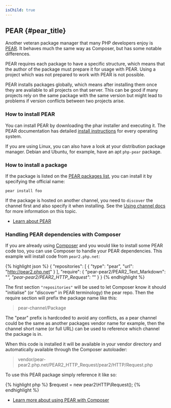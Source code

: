 ```yaml
---
isChild: true
---
```


## PEAR {#pear_title}

Another veteran package manager that many PHP developers enjoy is [PEAR][1]. It behaves much the same way as Composer,
but has some notable differences.

PEAR requires each package to have a specific structure, which means that the author of the package must prepare it
for usage with PEAR. Using a project which was not prepared to work with PEAR is not possible.

PEAR installs packages globally, which means after installing them once they are available to all projects on that
server. This can be good if many projects rely on the same package with the same version but might lead to problems
if version conflicts between two projects arise.

### How to install PEAR

You can install PEAR by downloading the phar installer and executing it. The PEAR documentation has detailed
[install instructions][2] for every operating system.

If you are using Linux, you can also have a look at your distribution package manager. Debian and Ubuntu, for example,
have an apt ``php-pear`` package.

### How to install a package

If the package is listed on the [PEAR packages list][3], you can install it by specifying the official name:

    pear install foo

If the package is hosted on another channel, you need to `discover` the channel first and also specify it when
installing. See the [Using channel docs][4] for more information on this topic.

* [Learn about PEAR][1]

### Handling PEAR dependencies with Composer

If you are already using [Composer][5] and you would like to install some PEAR code too, you can use
Composer to handle your PEAR dependencies. This example will install code from `pear2.php.net`:

{% highlight json %}
{
    "repositories": [
        {
            "type": "pear",
            "url": "http://pear2.php.net"
        }
    ],
    "require": {
        "pear-pear2/PEAR2_Text_Markdown": "*",
        "pear-pear2/PEAR2_HTTP_Request": "*"
    }
}
{% endhighlight %}

The first section `"repositories"` will be used to let Composer know it should "initialise"
(or "discover" in PEAR terminology) the pear repo. Then the require section will prefix the package
name like this:

> pear-channel/Package

The "pear" prefix is hardcoded to avoid any conflicts, as a pear channel could be the same as another packages vendor name for example, then the channel short name (or full URL) can be used
to reference which channel the package is in.

When this code is installed it will be available in your vendor directory and automatically
available through the Composer autoloader:

> vendor/pear-pear2.php.net/PEAR2_HTTP_Request/pear2/HTTP/Request.php

To use this PEAR package simply reference it like so:

{% highlight php %}
$request = new pear2\HTTP\Request();
{% endhighlight %}

* [Learn more about using PEAR with Composer][6]

[1]: http://pear.php.net/
[2]: http://pear.php.net/manual/en/installation.getting.php
[3]: http://pear.php.net/packages.php
[4]: http://pear.php.net/manual/en/guide.users.commandline.channels.php
[5]: #composer_and_packagist
[6]: http://getcomposer.org/doc/05-repositories.md#pear
